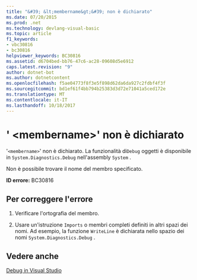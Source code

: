 ```yaml
---
title: "&#39; &lt;membername&gt;&#39; non è dichiarato"
ms.date: 07/20/2015
ms.prod: .net
ms.technology: devlang-visual-basic
ms.topic: article
f1_keywords:
- vbc30816
- bc30816
helpviewer_keywords: BC30816
ms.assetid: d6704bed-bb76-47c6-ac28-09608d5e6912
caps.latest.revision: "9"
author: dotnet-bot
ms.author: dotnetcontent
ms.openlocfilehash: f5ae04773f8f3e5f898d62da6da927c2fdbf4f3f
ms.sourcegitcommit: bd1ef61f4bb794b25383d3d72e71041a5ced172e
ms.translationtype: MT
ms.contentlocale: it-IT
ms.lasthandoff: 10/18/2017
---
```

# <a name="39ltmembernamegt39-is-not-declared"></a>&#39; &lt;membername&gt;&#39; non è dichiarato
'`<membername>`' non è dichiarato. La funzionalità di`Debug` oggetti è disponibile in `System.Diagnostics.Debug` nell'assembly `System` .  
  
 Non è possibile trovare il nome del membro specificato.  
  
 **ID errore:** BC30816  
  
## <a name="to-correct-this-error"></a>Per correggere l'errore  
  
1.  Verificare l'ortografia del membro.  
  
2.  Usare un'istruzione `Imports` o membri completi definiti in altri spazi dei nomi. Ad esempio, la funzione `WriteLine` è dichiarata nello spazio dei nomi `System.Diagnostics.Debug` .  
  
## <a name="see-also"></a>Vedere anche  
 [Debug in Visual Studio](/visualstudio/debugger/debugging-in-visual-studio)
